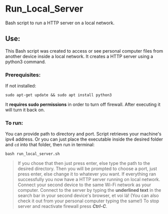 # Run_Local_Server
Bash script to run a HTTP server on a local network.

## Use:
This Bash script was created to access or see personal computer files from another device inside a local network.
It creates a HTTP server using a python3 command.

### Prerequisites:
If not installed:
```
sudo apt-get update && sudo apt install python3
```
It **requires sudo permissions** in order to turn off firewall. After executing it will turn it back on.

### To run:
You can provide path to directory and port.
Script retrieves your machine's ipv4 address.
Or you can just place the executable inside the desired folder and `cd` into that folder, then run in terminal:
```
bash run_local_server.sh
```
>If you chose that then just press enter, else type the path to the desired directory.
>Then you will be prompted to choose a port, just press enter, else change it to whatever you want.
>If everything ran successfully you now have a HTTP server running on local network.
>Connect your second device to the same Wi-Fi network as your computer.
>Connect to the server by typing the **underlined text** in the search bar in your second device's browser, et voi lá! (You can also check it out from your personal computer typing the same!) 
>To stop server and reactivate firewall press **_Ctrl-C_**.
